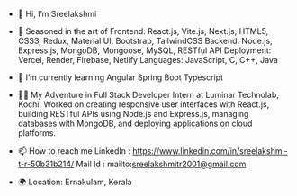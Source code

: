 - 👋 Hi, I’m Sreelakshmi
  
- 🔧 Seasoned in the art of 
     Frontend: React.js, Vite.js, Next.js, HTML5, CSS3, Redux, Material UI, Bootstrap, TailwindCSS
     Backend: Node.js, Express.js, MongoDB, Mongoose, MySQL, RESTful API
     Deployment: Vercel, Render, Firebase, Netlify
     Languages: JavaScript, C, C++, Java
     
- 🌱 I’m currently learning 
     Angular
     Spring Boot
     Typescript

- 👩‍💻 My Adventure in
     Full Stack Developer Intern at Luminar Technolab, Kochi. Worked on creating responsive user interfaces with React.js, building RESTful APIs using Node.js and Express.js, managing databases with MongoDB, and deploying applications on cloud platforms.

- 📫 How to reach me 
      LinkedIn : https://www.linkedin.com/in/sreelakshmi-t-r-50b31b214/
      Mail Id :  mailto:sreelakshmitr2001@gmail.com
  
- 🌍 Location: Ernakulam, Kerala
<!---
tr-sreelakshmi/tr-sreelakshmi is a ✨ special ✨ repository because its `README.md` (this file) appears on your GitHub profile.
You can click the Preview link to take a look at your changes.
--->
